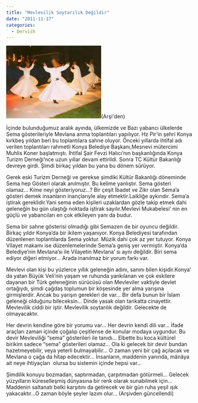 ```yaml
---
title: "Mevlevilik Soytarılık Değildir"
date: "2011-11-17"
categories: 
  - Dervish
---
```


[![sema.jpg](../uploads/2011/11/sema.jpg)](../uploads/2011/11/sema.jpg "sema.jpg")(Arşi'den)

İçinde bulunduğumuz aralık ayında, ülkemizde ve Bazı yabancı ülkelerde Sema gösterileriyle Mevlana anma toplantıları yapılıyor. Hz Pir’in şehri Konya kırkbeş yıldan beri bu toplantılara sahne oluyor. Önceki yıllarda ihtifal adı verilen toplantıları rahmetli Konya Belediye Başkanı,Mesnevi mütercimi Muhlis Koner başlatmıştı. İhtifal Şair Fevzi Halıcı’nın başkanlığında Konya Turizm Derneği’nce uzun yıllar devam ettirildi. Sonra TC Kültür Bakanlığı devreye girdi. Şimdi birkaç yıldan bu yana bu dönem sürüyor.

Gerek eski Turizm Derneği ve gerekse şimdiki Kültür Bakanlığı döneminde Sema hep Gösteri olarak anılmıştır. Bu kelime yanlıştır. Sema gösteri olamaz... Kime neyi gösteriyoruz...? Bir çeşit İbadet ve Zikr olan Sema’a gösteri demek insanların inançlarıyle alay etmektir.Laikliğe aykırıdır. Sema’a iştirak gereklidir.Yani sema eden kişileri uzaklardan gözle takip etmek dahi geleneğin bu gün ulaştığı noktada iştirak sayılır.Mevlevi Mukabelesi’ nin en güçlü ve yabancıları en çok etkileyen yanı da budur.

Sema bir sahne gösterisi olmadığı gibi Semazen de bir oyuncu değildir. Birkaç yıldır Konya’da bir ikilem yaşanıyor. Konya Belediyesi tarafından düzenlenen toplantılarda Sema yoktur. Müzik dahi çok az yer tutuyor. Konya Vilayet makamı ise düzenlemelerinde Sema’a geniş yer vermiştir. Konya’da Belediye’nin Mevlana’sı ile Vilayetin Mevlana’ sı aynı değildir. Biri sema ediyor diğeri etmiyor... Arada inanılmaz bir yorum farkı var.

Mevlevi olan kişi bu yüzlerce yıllık geleneğin adını, sanını bilen kişidir.Konya’ da yatan Büyük Veli’nin yaşam ve ruhunda yankılanan ve çok eskilere dayanan bir Türk geleneğinin sürücüsü olan Mevleviler vaktiyle devlet ortağıydı, şimdi çağdaş toplumun bir köşesinde yer alma yarışına girmişlerdir. Ancak bu yarışın gerekleri de var... Bir defa bunun bir İslam geleneği olduğunu bileceksin... Dinde yasak olan tarikatta cinayettir. Mevlevilik ciddi bir iştir. Mevlevilik soytarılık değildir. Gelecekte de olmayacaktır.

Her devrin kendine göre bir yorumu var... Her devrin kendi dili var... İfade araçları zaman içinde çoğalıp çeşitlense de konular modaya uygundur. Bu devir Mevleviliği “sema” gösterileri ile tanıdı... Elbette bu koca kültürel birikim sadece “sema” gösterileri olamaz... Ola ki gelecek bir devir bundan hazetmeyebilir, veya yeterli bulmayabilir... O zaman yeni bir çağ açılacak ve Mevlana o çağa da hitap edecektir... İnsanların, maddenin yanında, mânâya ait neye ihtiyaçları  olursa bu sistemin içinde hepsi var...

Şimdilik konuyu bozmadan, saptırmadan, çarpıtmadan götürmeli... Gelecek yüzyılların küreselleşmiş dünyasına bir renk olarak sunabilmek için... Maddenin saltanatı belki karşıtını da getirecek ve bir gün ruha yeşil ışık yakacaktır...O zaman böyle şeyler lazım olur... (Arşivden güncellendi)
